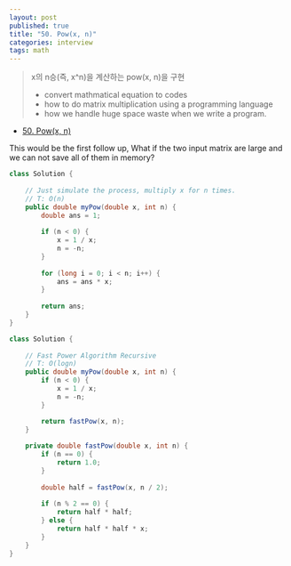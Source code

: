 ```yaml
---
layout: post
published: true
title: "50. Pow(x, n)"
categories: interview
tags: math
---
```


> x의 n승(즉, x^n)을 계산하는 pow(x, n)을 구현
> - convert mathmatical equation to codes
> - how to do matrix multiplication using a programming language
> - how we handle huge space waste when we write a program.

- [50. Pow(x, n)](https://leetcode.com/problems/powx-n/)


This would be the first follow up, What if the two input matrix are large and we can not save all of them in memory?

```java
class Solution {
    
    // Just simulate the process, multiply x for n times.
    // T: O(n)
    public double myPow(double x, int n) {
        double ans = 1;
        
        if (n < 0) {
            x = 1 / x;
            n = -n;
        }
        
        for (long i = 0; i < n; i++) {
            ans = ans * x;
        }
        
        return ans;
    }
}
```

```java
class Solution {
    
    // Fast Power Algorithm Recursive 
    // T: O(logn)
    public double myPow(double x, int n) {
        if (n < 0) {
            x = 1 / x;
            n = -n;
        }

        return fastPow(x, n);
    }
    
    private double fastPow(double x, int n) {
        if (n == 0) {
            return 1.0;
        }
        
        double half = fastPow(x, n / 2);
        
        if (n % 2 == 0) {
            return half * half;
        } else {
            return half * half * x;
        }
    }
}
```
